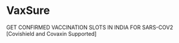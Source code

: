 # VaxSure
GET CONFIRMED VACCINATION SLOTS IN INDIA FOR SARS-COV2 [Covishield and Covaxin Supported]
